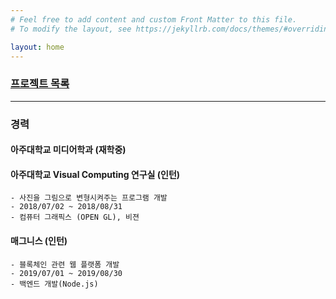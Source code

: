 ```yaml
---
# Feel free to add content and custom Front Matter to this file.
# To modify the layout, see https://jekyllrb.com/docs/themes/#overriding-theme-defaults

layout: home
---
```

### [프로젝트 목록](/projects)

---
### 경력
#### 아주대학교 미디어학과 (재학중)
#### 아주대학교 Visual Computing 연구실 (인턴)
    - 사진을 그림으로 변형시켜주는 프로그램 개발
    - 2018/07/02 ~ 2018/08/31
    - 컴퓨터 그래픽스 (OPEN GL), 비젼

#### 매그니스 (인턴)
    - 블록체인 관련 웹 플랫폼 개발
    - 2019/07/01 ~ 2019/08/30
    - 백엔드 개발(Node.js)